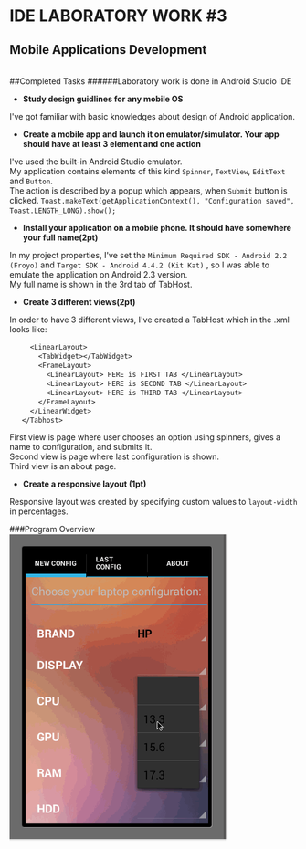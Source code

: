 IDE LABORATORY WORK #3
======================

Mobile Applications Development
-------------------------------

<br>
##Completed Tasks
######Laboratory work is done in Android Studio IDE

   - **Study design guidlines for any mobile OS**

I've got familiar with basic knowledges about design of Android application.

   - **Create a mobile app and launch it on emulator/simulator. Your app should have at least 3 element and one action**

I've used the built-in Android Studio emulator. <br>
My application contains elements of this kind `Spinner`, `TextView`, `EditText` and `Button`. <br>
The action is described by a popup which appears, when `Submit` button is clicked. `Toast.makeText(getApplicationContext(), "Configuration saved", Toast.LENGTH_LONG).show();`

   - **Install your application on a mobile phone. It should have somewhere your full name(2pt)**

In my project properties, I've set the `Minimum Required SDK - Android 2.2 (Froyo)` and `Target SDK - Android 4.4.2 (Kit Kat)` , so I was able to emulate the application on Android 2.3 version. <br>
My full name is shown in the 3rd tab of TabHost.

   - **Create 3 different views(2pt)**

In order to have 3 different views, I've created a TabHost which in the .xml looks like:
```<Tabhost>
     <LinearLayout>
       <TabWidget></TabWidget>
       <FrameLayout> 
         <LinearLayout> HERE is FIRST TAB </LinearLayout>
         <LinearLayout> HERE is SECOND TAB </LinearLayout>
         <LinearLayout> HERE is THIRD TAB </LinearLayout>
       </FrameLayout>
     </LinearWidget>
   </Tabhost>
```

First view is page where user chooses an option using spinners, gives a name to configuration, and submits it.<br>
Second view is page where last configuration is shown. <br>
Third view is an about page.

   - **Create a responsive layout (1pt)**

Responsive layout was created by specifying custom values to `layout-width` in percentages.


###Program Overview
![overview](https://raw.githubusercontent.com/TUM-FAF/FAF-121-Gira-Dumitru/master/IDE/IDE_LAB_3/work.gif)




     
